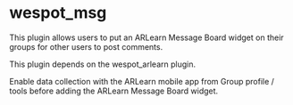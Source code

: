 wespot_msg
==========

This plugin allows users to put an ARLearn Message Board widget on their groups for other users to post comments.

This plugin depends on the wespot_arlearn plugin.

Enable data collection with the ARLearn mobile app from Group profile / tools before adding the ARLearn Message Board widget.

